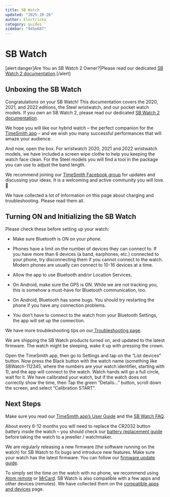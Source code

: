```yaml
---
title: SB Watch
updated: "2025-10-26"
author: Electricks
category: guides
sidebar: "945e687"
---
```


# SB Watch

[alert:danger]Are You an SB Watch 2 Owner?|Please read our dedicated [SB Watch 2 documentation](https://electricks.info/docs/sb-watch-2/).[/alert]

## Unboxing the SB Watch

Congratulations on your SB Watch! This documentation covers the 2020, 2021, and 2022 editions, the Steel wristwatch, and our pocket watch models. If you own an SB Watch 2, please read our dedicated [SB Watch 2 documentation](https://electricks.info/docs/sb-watch-2/).

We hope you will like our hybrid watch – the perfect companion for the [TimeSmith app](https://electricks.info/docs/timesmith-app/) – and we wish you many successful performances that will amaze your audience.

And now, open the box. For wristwatch 2020, 2021 and 2022 wristwatch models, we have included a screen wipe clothe to help you keeping the watch face clean. For the Steel models you will find a tool in the package you can use to adjust the band length.

We recommend joining our [TimeSmith Facebook group](https://www.facebook.com/groups/timesmith) for updates and discussing your ideas. It is a welcoming and active community you will love. 🙂

We have collected a lot of information on this page about charging and troubleshooting. Please read them all.

## Turning ON and Initializing the SB Watch

Please check these before setting up your watch:

- Make sure Bluetooth is ON on your phone.

- Phones have a limit on the number of devices they can connect to. If you have more than 6 devices (a band, earphones, etc.) connected to your phone, try disconnecting them if you cannot connect to the watch. Modern phones are usually can connect to 10-16 devices at a time.

- Allow the app to use Bluetooth and/or Location Services.

- On Android, make sure the GPS is ON. While we are not tracking you, this is somehow a must-have for Bluetooth communication, too.

- On Android, Bluetooth has some bugs. You should try restarting the phone if you have any connection problems.

- You don’t have to connect to the watch from your Bluetooth Settings, the app will set up the connection.

We have more troubleshooting tips on our[ Troubleshooting page](https://timesmith.info/troubleshooting).

We are shipping the SB Watch products turned on, and updated to the latest firmware. The watch might be sleeping, wake it up with pressing the crown.

Open the TimeSmith app, then go to Settings and tap on the “List devices” button. Now press the Black button with the watch name (something like SBWatch-112345, where the numbers are your watch identifier, starting with 1), and the app will connect to the watch. Watch hands will go a full circle, wait for it. We have calibrated your watch, but if the watch does not correctly show the time, then Tap the green “Details…” button, scroll down the screen, and select “Calibration START”.

## Next Steps

Make sure you read our [TimeSmith app’s User Guide](https://timesmith.info/user-guide) and the [SB Watch FAQ](https://timesmith.info/sbwatch-faq).

About every 6-12 months you will need to replace the CR2032 button battery inside the watch – you should check our [battery replacement guide](https://timesmith.info/battery-replacement) before taking the watch to a jeweller / watchmaker.

We are regularly releasing a new firmware (the software running on the watch) for SB Watch to fix bugs and introduce new features. Make sure your watch has the latest firmware. You can follow our [firmware update guide](https://timesmith.info/firmware-update).

To simply set the time on the watch with no phone, we recommend using [Atom remote](https://electricks.info/product/atom-remote/) or [MrCard](https://electricks.info/product/mrcard/). SB Watch is also compatible with a few apps and other devices (remotes). We have collected them on the [compatible apps and devices](https://timesmith.info/compatible-apps-and-devices) page. 